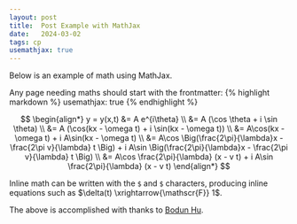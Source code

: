 ```yaml
---
layout: post
title:  Post Example with MathJax
date:   2024-03-02
tags: cp
usemathjax: true
---
```


Below is an example of math using MathJax. 

Any page needing maths should start with the frontmatter:
{% highlight markdown %}
usemathjax: true
{% endhighlight %}

$$ 
\begin{align*}
y = y(x,t) &= A e^{i\theta} \\
&= A (\cos \theta + i \sin \theta) \\
&= A (\cos(kx - \omega t) + i \sin(kx - \omega t)) \\
&= A\cos(kx - \omega t) + i A\sin(kx - \omega t)  \\
&= A\cos \Big(\frac{2\pi}{\lambda}x - \frac{2\pi v}{\lambda} t \Big) + i A\sin \Big(\frac{2\pi}{\lambda}x - \frac{2\pi v}{\lambda} t \Big)  \\
&= A\cos \frac{2\pi}{\lambda} (x - v t) + i A\sin \frac{2\pi}{\lambda} (x - v t)
\end{align*}
$$

Inline math can be written with the `$` and `$` characters, producing inline equations
such as $\delta(t) \xrightarrow{\mathscr{F}} 1$.

The above is accomplished with thanks to [Bodun Hu](https://www.bodunhu.com/blog/posts/add-mathjax-support-to-jekyll-and-hugo/).
